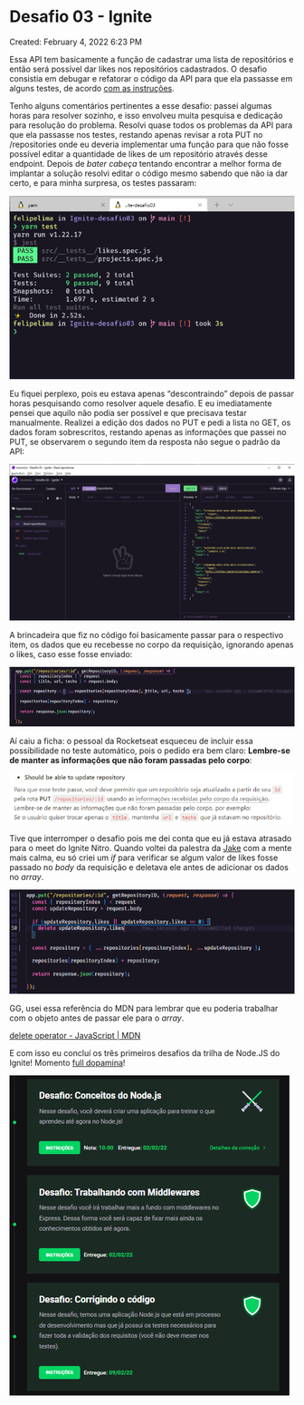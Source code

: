 # Desafio 03 - Ignite

Created: February 4, 2022 6:23 PM

Essa API tem basicamente a função de cadastrar uma lista de repositórios e então será possível dar likes nos repositórios cadastrados. O desafio consistia em debugar e refatorar o código da API para que ela passasse em alguns testes, de acordo [com as instruções](https://www.notion.so/Desafio-03-Corrigindo-o-c-digo-c15c8a2e212846039a367cc7b763c6dd).

Tenho alguns comentários pertinentes a esse desafio: passei algumas horas para resolver sozinho, e isso envolveu muita pesquisa e dedicação para resolução do problema. Resolvi quase todos os problemas da API para que ela passasse nos testes, restando apenas revisar a rota PUT no /repositories onde eu deveria implementar uma função para que não fosse possível editar a quantidade de likes de um repositório através desse endpoint. Depois de *bater cabeça* tentando encontrar a melhor forma de implantar a solução resolvi editar o código mesmo sabendo que não ia dar certo, e para minha surpresa, os testes passaram:

![Untitled](Desafio%2003%20-%20Ignite%20cfb7419a41f04250b21a4323a445b2ec/Untitled.png)

Eu fiquei perplexo, pois eu estava apenas “descontraindo” depois de passar horas pesquisando como resolver aquele desafio. E eu imediatamente pensei que aquilo não podia ser possível e que precisava testar manualmente. Realizei a edição dos dados no PUT e pedi a lista no GET, os dados foram sobrescritos, restando apenas as informações que passei no PUT, se observarem o segundo item da resposta não segue o padrão da API:

![Untitled](Desafio%2003%20-%20Ignite%20cfb7419a41f04250b21a4323a445b2ec/Untitled%201.png)

A brincadeira que fiz no código foi basicamente passar para o respectivo item, os dados que eu recebesse no corpo da requisição, ignorando apenas o likes, caso esse fosse enviado:

![Untitled](Desafio%2003%20-%20Ignite%20cfb7419a41f04250b21a4323a445b2ec/Untitled%202.png)

Aí caiu a ficha: o pessoal da Rocketseat esqueceu de incluir essa possibilidade no teste automático, pois o pedido era bem claro: **Lembre-se de manter as informações que não foram passadas pelo corpo**:

![Untitled](Desafio%2003%20-%20Ignite%20cfb7419a41f04250b21a4323a445b2ec/Untitled%203.png)

Tive que interromper o desafio pois me dei conta que eu já estava atrasado para o meet do Ignite Nitro. Quando voltei da palestra da [Jake](https://github.com/jakeliny) com a mente mais calma, eu só criei um *if* para verificar se algum valor de likes fosse passado no *body* da requisição e deletava ele antes de adicionar os dados no *array*.

![Untitled](Desafio%2003%20-%20Ignite%20cfb7419a41f04250b21a4323a445b2ec/Untitled%204.png)

GG, usei essa referência do MDN para lembrar que eu poderia trabalhar com o objeto antes de passar ele para o *array*.

[delete operator - JavaScript | MDN](https://developer.mozilla.org/en-US/docs/Web/JavaScript/Reference/Operators/delete)

E com isso eu concluí os três primeiros desafios da trilha de Node.JS do Ignite! Momento [full dopamina](https://www.youtube.com/watch?v=OMm1RLF32ig)!

![Untitled](Desafio%2003%20-%20Ignite%20cfb7419a41f04250b21a4323a445b2ec/Untitled%205.png)